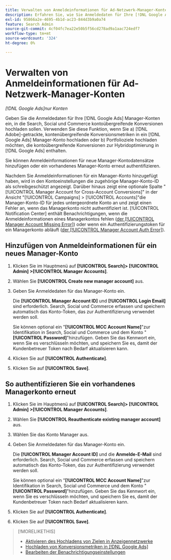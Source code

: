```yaml
---
title: Verwalten von Anmeldeinformationen für Ad-Netzwerk-Manager-Konten
description: Erfahren Sie, wie Sie Anmeldedaten für Ihre [!DNL Google Ads] Manager-Konten bereitstellen.
exl-id: 95866a2e-4695-4b1d-ac23-844d3b9a0a74
feature: Search Admin
source-git-commit: 4cf04fc7ea22e50b5f56cd278ad9a1aac724edf7
workflow-type: tm+mt
source-wordcount: '324'
ht-degree: 0%

---
```


# Verwalten von Anmeldeinformationen für Ad-Netzwerk-Manager-Konten

*[!DNL Google Ads]nur Konten*

Geben Sie die Anmeldedaten für Ihre [!DNL Google Ads] Manager-Konten ein, in die Search, Social und Commerce kontoübergreifende Konversionen hochladen sollen. Verwenden Sie diese Funktion, wenn Sie a) [!DNL Adobe]-getrackte, kontenübergreifende Konversionsmetriken in ein [!DNL Google Ads] Manager-Konto hochladen oder b) Portfolioziele hochladen möchten, die kontoübergreifende Konversionen zur Hybridoptimierung in [!DNL Google Ads] enthalten.

<!-- [Maybe later: and c) sync conversion value rules for accounts that use cross-account conversion tracking with Google Ads.] -->

Sie können Anmeldeinformationen für neue Manager-Kontodatensätze hinzufügen oder ein vorhandenes Manager-Konto erneut authentifizieren.

Nachdem Sie Anmeldeinformationen für ein Manager-Konto hinzugefügt haben, wird in den Kontoeinstellungen die zugehörige Manager-Konto-ID als schreibgeschützt angezeigt. Darüber hinaus zeigt eine optionale Spalte &quot;[!UICONTROL Manager Account for Cross-Account Conversions]&quot; in der Ansicht &quot;[!UICONTROL Campaigns] > [!UICONTROL Accounts]&quot;die Manager-Konto-ID für jedes untergeordnete Konto an und zeigt einen Fehler an, wenn das Managerkonto nicht authentifiziert ist. [!UICONTROL Notification Center] enthält Benachrichtigungen, wenn die Anmeldeinformationen eines Managerkontos fehlen ([der [!UICONTROL Manager Account Missing Error]](/help/search-social-commerce/notifications/notification-about.md)) oder wenn ein Authentifizierungstoken für ein Managerkonto abläuft ([der [!UICONTROL Manager Account Auth Error]](/help/search-social-commerce/notifications/notification-about.md)).

## Hinzufügen von Anmeldeinformationen für ein neues Manager-Konto

1. Klicken Sie im Hauptmenü auf **[!UICONTROL Search]> [!UICONTROL Admin] >[!UICONTROL Manager Accounts]**.

1. Wählen Sie **[!UICONTROL Create new manager account]** aus.

1. Geben Sie Anmeldedaten für das Manager-Konto ein.

   Die **[!UICONTROL Manager Account ID]** und **[!UICONTROL Login Email]** sind erforderlich. Search, Social und Commerce erfassen und speichern automatisch das Konto-Token, das zur Authentifizierung verwendet werden soll.

   Sie können optional ein &quot;**[!UICONTROL MCC Account Name]**&quot;zur Identifikation in Search, Social und Commerce und dem Konto &quot;**[!UICONTROL Password]**&quot;hinzufügen. Geben Sie das Kennwort ein, wenn Sie es verschlüsseln möchten, und speichern Sie es, damit der Kundenbetreuer Token nach Bedarf aktualisieren kann.

1. Klicken Sie auf **[!UICONTROL Authenticate]**.

1. Klicken Sie auf **[!UICONTROL Save]**.

## So authentifizieren Sie ein vorhandenes Managerkonto erneut

1. Klicken Sie im Hauptmenü auf **[!UICONTROL Search]> [!UICONTROL Admin] >[!UICONTROL Manager Accounts]**.

1. Wählen Sie **[!UICONTROL Reauthenticate existing manager account]** aus.

1. Wählen Sie das Konto Manager aus.

1. Geben Sie Anmeldedaten für das Manager-Konto ein.

   Die **[!UICONTROL Manager Account ID]** und die **Anmelde-E-Mail** sind erforderlich. Search, Social und Commerce erfassen und speichern automatisch das Konto-Token, das zur Authentifizierung verwendet werden soll.

   Sie können optional ein &quot;**[!UICONTROL MCC Account Name]**&quot;zur Identifikation in Search, Social und Commerce und dem Konto &quot;**[!UICONTROL Password]**&quot;hinzufügen. Geben Sie das Kennwort ein, wenn Sie es verschlüsseln möchten, und speichern Sie es, damit der Kundenbetreuer Token nach Bedarf aktualisieren kann.

1. Klicken Sie auf **[!UICONTROL Authenticate]**.

1. Klicken Sie auf **[!UICONTROL Save]**.

>[!MORELIKETHIS]
>
>* [Aktivieren des Hochladens von Zielen in Anzeigennetzwerke](/help/search-social-commerce/tools/objective-upload-to-networks.md)
>* [Hochladen von Konversionsmetriken in  [!DNL Google Ads]](/help/search-social-commerce/tools/conversion-metrics-upload-to-google.md)
>* [Bearbeiten der Benachrichtigungseinstellungen](/help/search-social-commerce/notifications/notification-edit.md)

